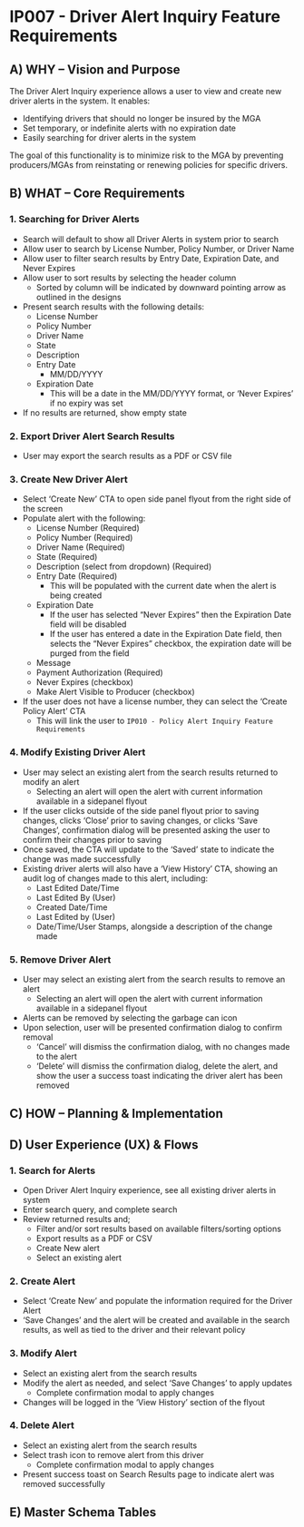 # IP007 - Driver Alert Inquiry Feature Requirements

## **A) WHY – Vision and Purpose**

The Driver Alert Inquiry experience allows a user to view and create new driver alerts in the system. It enables: 

- Identifying drivers that should no longer be insured by the MGA
- Set temporary, or indefinite alerts with no expiration date
- Easily searching for driver alerts in the system

The goal of this functionality is to minimize risk to the MGA by preventing producers/MGAs from reinstating or renewing policies for specific drivers. 

## **B) WHAT – Core Requirements**

### 1. Searching for Driver Alerts

- Search will default to show all Driver Alerts in system prior to search
- Allow user to search by License Number, Policy Number, or Driver Name
- Allow user to filter search results by Entry Date, Expiration Date, and Never Expires
- Allow user to sort results by selecting the header column
    - Sorted by column will be indicated by downward pointing arrow as outlined in the designs
- Present search results with the following details:
    - License Number
    - Policy Number
    - Driver Name
    - State
    - Description
    - Entry Date
        - MM/DD/YYYY
    - Expiration Date
        - This will be a date in the MM/DD/YYYY format, or ‘Never Expires’ if no expiry was set
- If no results are returned, show empty state

### 2. Export Driver Alert Search Results

- User may export the search results as a PDF or CSV file

### 3. Create New Driver Alert

- Select ‘Create New’ CTA to open side panel flyout from the right side of the screen
- Populate alert with the following:
    - License Number (Required)
    - Policy Number (Required)
    - Driver Name (Required)
    - State (Required)
    - Description (select from dropdown) (Required)
    - Entry Date (Required)
        - This will be populated with the current date when the alert is being created
    - Expiration Date
        - If the user has selected “Never Expires” then the Expiration Date field will be disabled
        - If the user has entered a date in the Expiration Date field, then selects the “Never Expires” checkbox, the expiration date will be purged from the field
    - Message
    - Payment Authorization (Required)
    - Never Expires (checkbox)
    - Make Alert Visible to Producer (checkbox)
- If the user does not have a license number, they can select the ‘Create Policy Alert’ CTA
    - This will link the user to `IP010 - Policy Alert Inquiry Feature Requirements`

### 4. Modify Existing Driver Alert

- User may select an existing alert from the search results returned to modify an alert
    - Selecting an alert will open the alert with current information available in a sidepanel flyout
- If the user clicks outside of the side panel flyout prior to saving changes, clicks ‘Close’ prior to saving changes, or clicks ‘Save Changes’, confirmation dialog will be presented asking the user to confirm their changes prior to saving
- Once saved, the CTA will update to the ‘Saved’ state to indicate the change was made successfully
- Existing driver alerts will also have a ‘View History’ CTA, showing an audit log of changes made to this alert, including:
    - Last Edited Date/Time
    - Last Edited By (User)
    - Created Date/Time
    - Last Edited by (User)
    - Date/Time/User Stamps, alongside a description of the change made

### 5. Remove Driver Alert

- User may select an existing alert from the search results to remove an alert
    - Selecting an alert will open the alert with current information available in a sidepanel flyout
- Alerts can be removed by selecting the garbage can icon
- Upon selection, user will be presented confirmation dialog to confirm removal
    - ‘Cancel’ will dismiss the confirmation dialog, with no changes made to the alert
    - ‘Delete’ will dismiss the confirmation dialog, delete the alert, and show the user a success toast indicating the driver alert has been removed

## **C) HOW – Planning & Implementation**

## **D) User Experience (UX) & Flows**

### 1. Search for Alerts

- Open Driver Alert Inquiry experience, see all existing driver alerts in system
- Enter search query, and complete search
- Review returned results and;
    - Filter and/or sort results based on available filters/sorting options
    - Export results as a PDF or CSV
    - Create New alert
    - Select an existing alert

### 2. Create Alert

- Select ‘Create New’ and populate the information required for the Driver Alert
- ‘Save Changes’ and the alert will be created and available in the search results, as well as tied to the driver and their relevant policy

### 3. Modify Alert

- Select an existing alert from the search results
- Modify the alert as needed, and select ‘Save Changes’ to apply updates
    - Complete confirmation modal to apply changes
- Changes will be logged in the ‘View History’ section of the flyout

### 4. Delete Alert

- Select an existing alert from the search results
- Select trash icon to remove alert from this driver
    - Complete confirmation modal to apply changes
- Present success toast on Search Results page to indicate alert was removed successfully

## **E) Master Schema Tables**